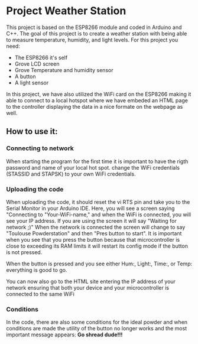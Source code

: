 # Project Weather Station
This project is based on the ESP8266 module and coded in Arduino and C++.
The goal of this project is to create a weather station with being able to measure temperature, humidity, and light levels.
For this project you need: 
- The ESP8266 it's self
- Grove LCD screen
- Grove Temperature and humidity sensor
- A button
- A light sensor

In this project, we have also utilized the WiFi card on the ESP8266 making it able to connect to a local hotspot where we have embeded an HTML page to the controller displaying the data in a nice formate on the webpage as well.

## How to use it:
### Connecting to network
When starting the program for the first time it is important to have the rigth password and name of your local hot spot. change the WiFi credentials (STASSID and STAPSK) to your own WiFi credentials.

### Uploading the code
When uploading the code, it should reset the vi RTS pin and take you to the Serial Monitor in your Arduino IDE. Here, you will see a screen saying "Connecting to "Your-WiFi-name," and when the WiFi is connected, you will see your IP address.
If you are using the screen it will say "Waiting for network ;)"
When the network is connected the screen will change to say "Toulouse Powderstation" and then "Pres button to start". It is important when you see that you press the button because that microcontroller is close to exceeding its RAM limits it will restart its config mode if the button is not pressed.

When the button is pressed and you see either Hum:, Light:, Time:, or Temp: everything is good to go.

You can now also go to the HTML site entering the IP address of your network ensuring that both your device and your microcontroller is connected to the same WiFi

### Conditions
In the code, there are also some conditions for the ideal powder and when conditions are made the utility of the button no longer works and the most important message appears: **Go shread dude!!!**


